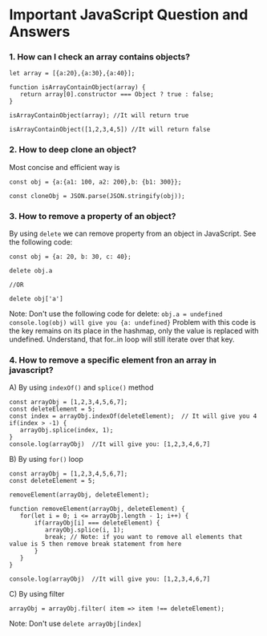 # Important JavaScript Question and Answers

### 1. How can I check an array contains objects?

```
let array = [{a:20},{a:30},{a:40}];

function isArrayContainObject(array) {
   return array[0].constructor === Object ? true : false;
}

isArrayContainObject(array); //It will return true

isArrayContainObject([1,2,3,4,5]) //It will return false
```
### 2. How to deep clone an object?

Most concise and efficient way is 

```
const obj = {a:{a1: 100, a2: 200},b: {b1: 300}};

const cloneObj = JSON.parse(JSON.stringify(obj));
```
### 3. How to remove a property of an object?

By using ```delete``` we can remove property from an object in JavaScript. See the following code:

```
const obj = {a: 20, b: 30, c: 40};

delete obj.a

//OR

delete obj['a']
```
Note: Don't use the following code for delete:
```obj.a = undefined```
```console.log(obj) will give you {a: undefined}```
Problem with this code is the key remains on its place in the hashmap, only the value is replaced with undefined. 
Understand, that for..in loop will still iterate over that key.

### 4. How to remove a specific element fron an array in javascript?
A) By using ```indexOf()``` and ```splice()``` method
```
const arrayObj = [1,2,3,4,5,6,7];
const deleteElement = 5;
const index = arrayObj.indexOf(deleteElement);  // It will give you 4
if(index > -1) {
   arrayObj.splice(index, 1);  
}
console.log(arrayObj)  //It will give you: [1,2,3,4,6,7]
```
B) By using ```for()``` loop
```
const arrayObj = [1,2,3,4,5,6,7];
const deleteElement = 5;

removeElement(arrayObj, deleteElement);

function removeElement(arrayObj, deleteElement) {
   for(let i = 0; i <= arrayObj.length - 1; i++) {
       if(arrayObj[i] === deleteElement) {
          arrayObj.splice(i, 1);
          break; // Note: if you want to remove all elements that value is 5 then remove break statement from here 
       }
   }
}

console.log(arrayObj)  //It will give you: [1,2,3,4,6,7]
```
C) By using filter
```
arrayObj = arrayObj.filter( item => item !== deleteElement);
```
Note: Don't use  ```delete arrayObj[index]```


